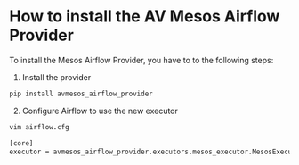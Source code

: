 # How to install the AV Mesos Airflow Provider

To install the Mesos Airflow Provider, you have to to the following steps:

1. Install the provider

```bash
pip install avmesos_airflow_provider
```

2. Configure Airflow to use the new executor

```bash
vim airflow.cfg

[core]
executor = avmesos_airflow_provider.executors.mesos_executor.MesosExecutor

```

